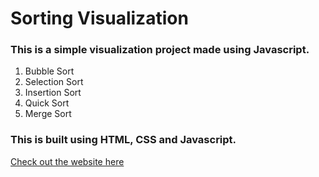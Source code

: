 # Sorting Visualization
### This is a simple visualization project made using Javascript.
   1. Bubble Sort
   2. Selection Sort
   3. Insertion Sort
   4. Quick Sort
   5. Merge Sort

### This is built using HTML, CSS and Javascript. <br/>

[Check out the website here](https://yashaswi926.github.io/sorting_visualizer/)
